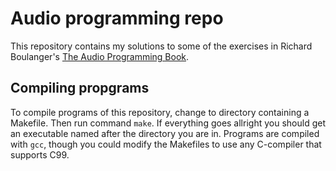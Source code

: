 # Audio programming repo

This repository contains my solutions to some of the exercises in Richard Boulanger's [The Audio Programming Book](https://mitpress.mit.edu/books/audio-programming-book).

## Compiling propgrams

To compile programs of this repository, change to directory containing a
Makefile. Then run command `make`. If everything goes allright you should get
an executable named after the directory you are in. Programs are compiled with `gcc`, though you could modify the
Makefiles to use any C-compiler that supports C99. 
